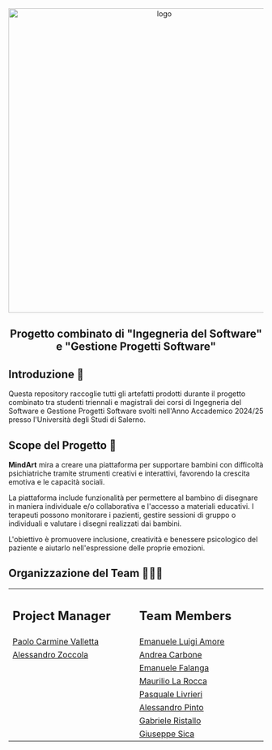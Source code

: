 <div align="center">
  <img src="https://i.ibb.co/LSMk7WC/logo-horizontal-1024x512-1.png" alt="logo" width="600"/> <br/>
  <h2>Progetto combinato di <strong> "Ingegneria del Software" </strong> e <strong> "Gestione Progetti Software" </strong></h2>
</div>

## Introduzione 🏫
Questa repository raccoglie tutti gli artefatti prodotti durante il progetto combinato tra studenti triennali e magistrali dei corsi di Ingegneria del Software e Gestione Progetti Software svolti nell'Anno Accademico 2024/25 presso l'Università degli Studi di Salerno.

## Scope del Progetto 🎨 
**MindArt** mira a creare una piattaforma per supportare bambini con difficoltà psichiatriche tramite strumenti creativi e interattivi, favorendo la crescita emotiva e le capacità sociali.  

La piattaforma include funzionalità per permettere al bambino di disegnare in maniera individuale e/o collaborativa e l'accesso a materiali educativi. I terapeuti possono monitorare i pazienti, gestire sessioni di gruppo o individuali e valutare i disegni realizzati dai bambini.  

L'obiettivo è promuovere inclusione, creatività e benessere psicologico del paziente e aiutarlo nell'espressione delle proprie emozioni.

## Organizzazione del Team 👨🏻‍💻
<table>
<tr>
<th align="left">
<img width="341" height="1">
<p> 
<h2>
Project Manager
</h2>
</p>
</th>
<th align="left">
<img width="341" height="1">
<p> 
<h2>
Team Members
</h2>
</p>
</th>
</tr>
<tr>
<td><a href="https://github.com/PaoloCarmine1201" target="_blank">Paolo Carmine Valletta</a></td>
<td><a href="https://github.com/alessaless" target="_blank">Emanuele Luigi Amore</a></td>
</tr>
<tr>
<td><a href="https://github.com/alessaless" target="_blank">Alessandro Zoccola</a></td>
<td><a href="https://github.com/alessaless" target="_blank">Andrea Carbone</a></td>
</tr>
<tr>
<td></td>
<td><a href="https://github.com/Emanuele19" target="_blank">Emanuele Falanga</a></td>
</tr>
<tr>
<td></td>
<td><a href="https://github.com/alessaless" target="_blank">Maurilio La Rocca</a></td>
</tr>
<tr>
<td></td>
<td><a href="https://github.com/alessaless" target="_blank">Pasquale Livrieri</a></td>
</tr>
<tr>
<td></td>
<td><a href="https://github.com/alessaless" target="_blank">Alessandro Pinto</a></td>
</tr>
<tr>
<td></td>
<td><a href="https://github.com/gabrieleristallo" target="_blank">Gabriele Ristallo</a></td>
</tr>
<tr>
<td></td>
<td><a href="https://github.com/alessaless" target="_blank">Giuseppe Sica</a></td>
</tr>
</table>


